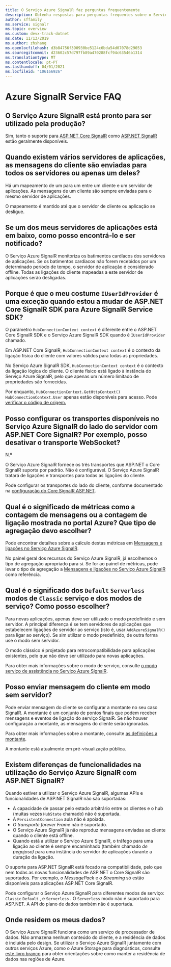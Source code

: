 ```yaml
---
title: O Serviço Azure SignalR faz perguntas frequentemente
description: Obtenha respostas para perguntas frequentes sobre o Serviço Azure SignalR, incluindo resolução de problemas e cenários típicos de utilização.
author: sffamily
ms.service: signalr
ms.topic: overview
ms.custom: devx-track-dotnet
ms.date: 11/13/2019
ms.author: zhshang
ms.openlocfilehash: d3b84756f390930be5124c6bda54d07078d29053
ms.sourcegitcommit: d23602c57d797fb89a470288fcf94c63546b1314
ms.translationtype: MT
ms.contentlocale: pt-PT
ms.lasthandoff: 04/01/2021
ms.locfileid: "106166926"
---
```

# <a name="azure-signalr-service-faq"></a>Azure SignalR Service FAQ

## <a name="is-azure-signalr-service-ready-for-production-use"></a>O Serviço Azure SignalR está pronto para ser utilizado pela produção?

Sim, tanto o suporte para [ASP.NET Core SignalR](https://dotnet.microsoft.com/apps/aspnet/signalr) como [ASP.NET SignalR](/aspnet/signalr/overview/getting-started/introduction-to-signalr) estão geralmente disponíveis.

## <a name="when-there-are-multiple-application-servers-are-client-messages-sent-to-all-servers-or-just-one-of-them"></a>Quando existem vários servidores de aplicações, as mensagens do cliente são enviadas para todos os servidores ou apenas um deles?

Há um mapeamento de um para um entre um cliente e um servidor de aplicações. As mensagens de um cliente são sempre enviadas para o mesmo servidor de aplicações.

O mapeamento é mantido até que o servidor de cliente ou aplicação se desligue.

## <a name="if-one-of-my-application-servers-is-down-how-can-i-find-it-and-get-notified"></a>Se um dos meus servidores de aplicações está em baixo, como posso encontrá-lo e ser notificado?

O Serviço Azure SignalR monitoriza os batimentos cardíacos dos servidores de aplicações.
Se os batimentos cardíacos não forem recebidos por um determinado período de tempo, o servidor de aplicação é considerado offline. Todas as ligações do cliente mapeadas a este servidor de aplicações serão desligadas.

## <a name="why-does-my-custom-iuseridprovider-throw-an-exception-when-im-switching-from-aspnet-core-signalr-sdk-to-azure-signalr-service-sdk"></a>Porque é que o meu costume `IUserIdProvider` é uma exceção quando estou a mudar de ASP.NET Core SignalR SDK para Azure SignalR Service SDK?

O parâmetro `HubConnectionContext context` é diferente entre o ASP.NET Core SignalR SDK e o Serviço Azure SignalR SDK quando é `IUserIdProvider` chamado.

Em ASP.NET Core SignalR, `HubConnectionContext context` é o contexto da ligação física do cliente com valores válidos para todas as propriedades.

No Serviço Azure SignalR SDK, `HubConnectionContext context` é o contexto da ligação lógica do cliente. O cliente físico está ligado à instância do Serviço Azure SignalR, pelo que apenas um número limitado de propriedades são fornecidas.

Por enquanto, `HubConnectionContext.GetHttpContext()` `HubConnectionContext.User` apenas estão disponíveis para acesso.
Pode [verificar o código de origem.](https://github.com/Azure/azure-signalr/blob/dev/src/Microsoft.Azure.SignalR/HubHost/ServiceHubConnectionContext.cs)

## <a name="can-i-configure-the-transports-available-in-azure-signalr-service-on-the-server-side-with-aspnet-core-signalr-for-example-can-i-disable-websocket-transport"></a>Posso configurar os transportes disponíveis no Serviço Azure SignalR do lado do servidor com ASP.NET Core SignalR? Por exemplo, posso desativar o transporte WebSocket?

N.º

O Serviço Azure SignalR fornece os três transportes que ASP.NET o Core SignalR suporta por padrão. Não é configurável. O Serviço Azure SignalR tratará de ligações e transportes para todas as ligações do cliente.

Pode configurar os transportes do lado do cliente, conforme documentado na [configuração do Core SignalR ASP.NET](/aspnet/core/signalr/configuration#configure-allowed-transports-1).

## <a name="what-is-the-meaning-of-metrics-like-message-count-or-connection-count-shown-in-the-azure-portal-which-kind-of-aggregation-type-should-i-choose"></a>Qual é o significado de métricas como a contagem de mensagens ou a contagem de ligação mostrada no portal Azure? Que tipo de agregação devo escolher?

Pode encontrar detalhes sobre a cálculo destas métricas em [Mensagens e ligações no Serviço Azure SignalR](signalr-concept-messages-and-connections.md).

No painel geral dos recursos do Serviço Azure SignalR, já escolhemos o tipo de agregação apropriado para si. Se for ao painel de métricas, pode levar o tipo de agregação a [Mensagens e ligações no Serviço Azure SignalR](../azure-monitor/essentials/metrics-supported.md#microsoftsignalrservicesignalr) como referência.

## <a name="what-is-the-meaning-of-the-default-serverless-and-classic-service-modes-how-can-i-choose"></a>Qual é o significado dos `Default` `Serverless` modos de `Classic` serviço e dos modos de serviço? Como posso escolher?

Para novas aplicações, apenas deve ser utilizado o modo predefinido e sem servidor. A principal diferença é se tem servidores de aplicações que estabelecem ligações de servidor ao serviço (isto é, usar `AddAzureSignalR()` para ligar ao serviço). Se sim utilizar o modo predefinido, de outra forma use o modo sem servidor.

O modo clássico é projetado para retrocompatibilidade para aplicações existentes, pelo que não deve ser utilizado para novas aplicações.

Para obter mais informações sobre o modo de serviço, consulte [o modo serviço de assistência no Serviço Azure SignalR](concept-service-mode.md).

## <a name="can-i-send-message-from-client-in-serverless-mode"></a>Posso enviar mensagem do cliente em modo sem servidor?

Pode enviar mensagem do cliente se configurar a montante no seu caso SignalR. A montante é um conjunto de pontos finais que podem receber mensagens e eventos de ligação do serviço SignalR. Se não houver configuração a montante, as mensagens do cliente serão ignoradas.

Para obter mais informações sobre a montante, consulte [as definições a montante](concept-upstream.md).

A montante está atualmente em pré-visualização pública.

## <a name="are-there-any-feature-differences-in-using-azure-signalr-service-with-aspnet-signalr"></a>Existem diferenças de funcionalidades na utilização do Serviço Azure SignalR com ASP.NET SignalR?

Quando estiver a utilizar o Serviço Azure SignalR, algumas APIs e funcionalidades de ASP.NET SignalR não são suportadas:
- A capacidade de passar pelo estado arbitrário entre os clientes e o hub (muitas vezes `HubState` chamado) não é suportada.
- A `PersistentConnection` aula não é apoiada.
- *O transporte forever Frame* não é suportado.
- O Serviço Azure SignalR já não reproduz mensagens enviadas ao cliente quando o cliente está offline.
- Quando está a utilizar o Serviço Azure SignalR, o tráfego para uma ligação ao cliente é sempre encaminhado (também chamado *de pegajoso)* para uma instância do servidor de aplicações durante a duração da ligação.

O suporte para ASP.NET SignalR está focado na compatibilidade, pelo que nem todas as novas funcionalidades de ASP.NET o Core SignalR são suportados. Por exemplo, *o MessagePack* e *o Streaming* só estão disponíveis para aplicações ASP.NET Core SignalR.

Pode configurar o Serviço Azure SignalR para diferentes modos de serviço: `Classic` `Default` , e `Serverless` . O `Serverless` modo não é suportado para ASP.NET. A API do plano de dados também não é suportada.

## <a name="where-does-my-data-reside"></a>Onde residem os meus dados?

O Serviço Azure SignalR funciona como um serviço de processador de dados. Não armazena nenhum conteúdo do cliente, e a residência de dados é incluída pelo design. Se utilizar o Serviço Azure SignalR juntamente com outros serviços Azure, como o Azure Storage para diagnósticos, consulte [este livro branco](https://azure.microsoft.com/resources/achieving-compliant-data-residency-and-security-with-azure/) para obter orientações sobre como manter a residência de dados nas regiões de Azure.
